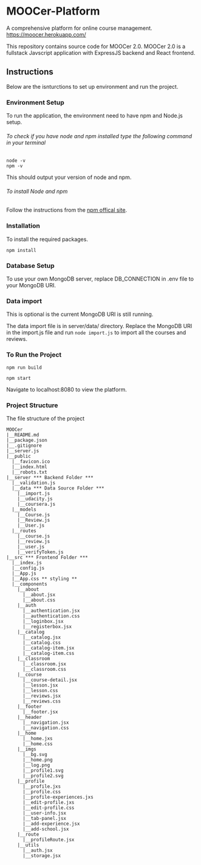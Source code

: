 # MOOCer-Platform

A comprehensive platform for online course management. https://moocer.herokuapp.com/

This repository contains source code for MOOCer 2.0. MOOCer 2.0 is a fullstack Javscript application with ExpressJS backend and React frontend.

## Instructions

Below are the isnturctions to set up environment and run the project.

### Environment Setup

To run the application, the environment need to have npm and Node.js setup.

###### To check if you have node and npm installed type the following command in your terminal

```
node -v
npm -v
```

This should output your version of node and npm.

###### To install Node and npm

Follow the instructions from the [npm offical site](https://www.npmjs.com/get-npm).

### Installation

To install the required packages.

```
npm install
```

### Database Setup

To use your own MongoDB server, replace DB_CONNECTION in .env file to your MongoDB URI.

### Data import
This is optional is the current MongoDB URI is still running.

The data import file is in server/data/ directory. Replace the MongoDB URI in the import.js file and run ```node import.js``` to import all the courses and reviews.

### To Run the Project

```
npm run build

npm start
```
Navigate to localhost:8080 to view the platform.

### Project Structure

The file structure of the project

```
MOOCer
|__README.md
|__package.json
|__.gitignore
|__server.js
|__public
  |__favicon.ico
  |__index.html
  |__robots.txt
|__server *** Backend Folder ***
  |__validation.js
  |__data *** Data Source Folder ***
    |__import.js
    |__udacity.js
    |__coursera.js
  |__models
    |__Course.js
    |__Review.js
    |__User.js
  |__routes
    |__course.js
    |__review.js
    |__user.js
    |__verifyToken.js
|__src *** Frontend Folder ***
  |__index.js
  |__config.js
  |__App.js
  |__App.css ** styling **
  |__components
    |__about
      |__about.jsx
      |__about.css
    |__auth
      |__authentication.jsx
      |__authentication.css
      |__loginbox.jsx
      |__registerbox.jsx
    |__catalog
      |__catalog.jsx
      |__catalog.css
      |__catalog-item.jsx
      |__catalog-item.css
    |__classroom
      |__classroom.jsx
      |__classroom.css
    |__course
      |__course-detail.jsx
      |__lesson.jsx
      |__lesson.css
      |__reviews.jsx
      |__reviews.css
    |__footer
      |__footer.jsx
    |__header
      |__navigation.jsx
      |__navigation.css
    |__home
      |__home.jxs
      |__home.css
    |__imgs
      |__bg.svg
      |__home.png
      |__log.png
      |__profile1.svg
      |__profile2.svg
    |__profile
      |__profile.jxs
      |__profile.css
      |__profile-experiences.jxs
      |__edit-profile.jxs
      |__edit-profile.css
      |__user-info.jsx
      |__tab-panel.jsx
      |__add-experience.jsx
      |__add-school.jsx
    |__route
      |__profileRoute.jsx
    |__utils
      |__auth.jsx
      |__storage.jsx
```
